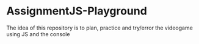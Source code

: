 # AssignmentJS-Playground
The idea of this repository is to plan, practice and try/error the videogame using JS and the console
